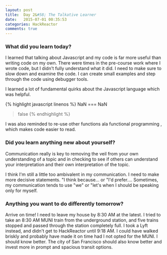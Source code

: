 ```yaml
---
layout: post
title:  Day 2&#58; The Talkative Learner
date:   2015-07-01 00:35:53
categories: HackReactor
comments: true
---
```


### What did you learn today?

I learned that talking about Javascript and my code is far more useful than writing code on my own. There were times in the pre-course work where I wrote code, but I didn't fully understand what it did. I need to make sure to slow down and examine the code. I can create small examples and step through the code using debugger tools.

I learned a lot of fundamental quirks about the Javascript language which was helpful.

{% highlight javascript linenos %}
NaN === NaN
>false
{% endhighlight %}

I was also reminded to re-use other functions ala functional programming , which makes code easier to read.

### Did you learn anything new about yourself?

Communication really is key to removing the veil from your own understanding of a topic and in checking to see if others can understand your interpretation and their own interpretation of the topic.

I think I'm still a little too ambivalent in my communication. I need to make more decisive statements. "I think because... or "I'd prefer.... Sometimes, my communication tends to use "we" or "let's when I should be speaking only for myself.

### Anything you want to do differently tomorrow?

Arrive on time! I need to leave my house by 8:30 AM at the latest. I tried to take an 8:30 AM MUNI train from the underground station, and five trains stopped and passed through the station completely full. I took a Lyft instead, and didn't get to HackReactor until 9:18 AM. I could have walked briskly and probably have made it on time had I not opted for the MUNI. I should know better. The city of San Francisco should also know better and invest more in prompt and spacious transit options.
